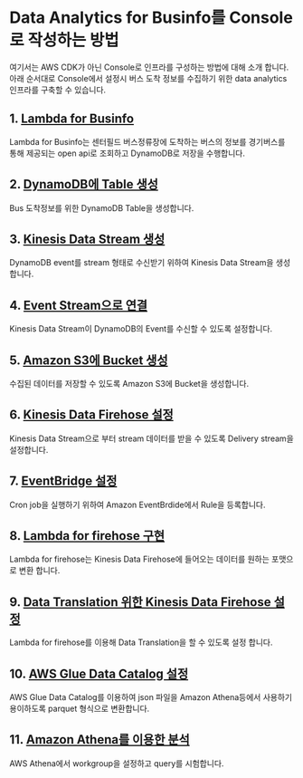# Data Analytics for Businfo를 Console로 작성하는 방법

여기서는 AWS CDK가 아닌 Console로 인프라를 구성하는 방법에 대해 소개 합니다. 아래 순서대로 Console에서 설정시 버스 도착 정보를 수집하기 위한 data analytics 인프라를 구축할 수 있습니다.

## 1. [Lambda for Businfo](https://github.com/kyopark2014/data-analytics-for-businfo/blob/main/console/lambda-for-businfo.md)

Lambda for Businfo는 센터필드 버스정류장에 도착하는 버스의 정보를 경기버스를 통해 제공되는 open api로 조회하고 DynamoDB로 저장을 수행합니다. 


## 2. [DynamoDB에 Table 생성](https://github.com/kyopark2014/data-analytics-for-businfo/blob/main/console/dynamodb.md)

Bus 도착정보를 위한 DynamoDB Table을 생성합니다. 


## 3. [Kinesis Data Stream 생성](https://github.com/kyopark2014/data-analytics-for-businfo/blob/main/console/kinesis-data-stream.md)

DynamoDB event를 stream 형태로 수신받기 위하여 Kinesis Data Stream을 생성합니다. 

## 4. [Event Stream으로 연결](https://github.com/kyopark2014/data-analytics-for-businfo/blob/main/console/kinesis-event-source.md)

Kinesis Data Stream이 DynamoDB의 Event를 수신할 수 있도록 설정합니다. 

## 5. [Amazon S3에 Bucket 생성](https://github.com/kyopark2014/data-analytics-for-businfo/blob/main/console/s3-bucket.md)

수집된 데이터를 저장할 수 있도록 Amazon S3에 Bucket을 생성합니다.

## 6. [Kinesis Data Firehose 설정](https://github.com/kyopark2014/data-analytics-for-businfo/blob/main/console/kinesis-data-firehose.md)

Kinesis Data Stream으로 부터 stream 데이터를 받을 수 있도록 Delivery stream을 설정합니다. 

## 7. [EventBridge 설정](https://github.com/kyopark2014/data-analytics-for-businfo/blob/main/console/cron.md)

Cron job을 실행하기 위하여 Amazon EventBrdide에서 Rule을 등록합니다. 

## 8. [Lambda for firehose 구현](https://github.com/kyopark2014/data-analytics-for-businfo/blob/main/console/lambda-for-kinesis-firehose.md) 

Lambda for firehose는 Kinesis Data Firehose에 들어오는 데이터를 원하는 포맷으로 변환 합니다. 

## 9. [Data Translation 위한 Kinesis Data Firehose 설정](https://github.com/kyopark2014/data-analytics-for-businfo/blob/main/console/data-translation.md)

Lambda for firehose를 이용해 Data Translation을 할 수 있도록 설정 합니다. 

## 10. [AWS Glue Data Catalog 설정](https://github.com/kyopark2014/data-analytics-for-businfo/blob/main/console/format-parquet.md)

AWS Glue Data Catalog를 이용하여 json 파일을 Amazon Athena등에서 사용하기 용이하도록 parquet 형식으로 변환합니다. 

## 11. [Amazon Athena를 이용한 분석](https://github.com/kyopark2014/data-analytics-for-businfo/blob/main/console/athena.md)

AWS Athena에서 workgroup을 설정하고 query를 시험합니다. 
